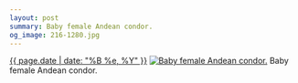 ```yaml
---
layout: post
summary: Baby female Andean condor.
og_image: 216-1280.jpg
---
```


<p>
  <time><a href="/216">{{ page.date | date: "%B %e, %Y" }}</a></time>
  <a href="/216"><img src="{{ site.assets_url }}/216-640.jpg" srcset="{{ site.assets_url }}/216-1280.jpg 1280w, {{ site.assets_url }}/216-960.jpg 960w, {{ site.assets_url }}/216-640.jpg 640w, {{ site.assets_url }}/216-320.jpg 320w" sizes="(min-width: 700px) 50vw, calc(100vw - 2rem)" alt="Baby female Andean condor." /></a>
  <span>Baby female Andean condor.</span>
</p>
